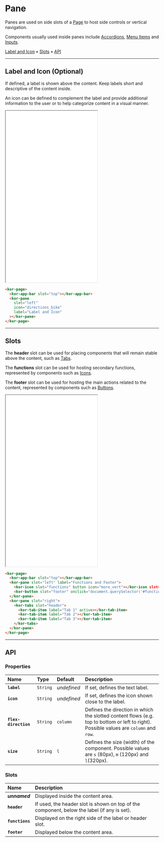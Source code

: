 # Pane

Panes are used on side slots of a [Page](components/page) to host side controls or vertical navigation.

Components usually used inside panes include [Accordions](components/accordion), [Menu Items](components/menu-item) and [Inputs](components/input).

[Label and Icon](<components/pane#label-and-icon-(optional)>) • [Slots](components/pane#slots) • [API](components/pane#api)

---

## Label and Icon (Optional)

If defined, a label is shown above the content. Keep labels short and descriptive of the content inside.

An icon can be defined to complement the label and provide additional information to the user or to help categorize content in a visual manner.

<iframe src="./assets/docs/components/pane/label-and-icon.html" height="560px"></iframe>

```html
<kor-page>
  <kor-app-bar slot="top"></kor-app-bar>
  <kor-pane
    slot="left"
    icon="directions_bike"
    label="Label and Icon"
  ></kor-pane>
</kor-page>
```

---

## Slots

The **header** slot can be used for placing components that will remain stable above the content, such as [Tabs](components/tabs).

The **functions** slot can be used for hosting secondary functions, represented by components such as [Icons](components/icon).

The **footer** slot can be used for hosting the main actions related to the content, represented by components such as [Buttons](components/button).

<iframe src="./assets/docs/components/pane/slots.html" height="560px"></iframe>

```html
<kor-page>
  <kor-app-bar slot="top"></kor-app-bar>
  <kor-pane slot="left" label="Functions and Footer">
    <kor-icon slot="functions" button icon="more_vert"></kor-icon slot="functions">
    <kor-button slot="footer" onclick="document.querySelector('#functions-and-footer').visible = false"></kor-button>
  </kor-pane>
  <kor-pane slot="right">
    <kor-tabs slot="header">
      <kor-tab-item label="Tab 1" active></kor-tab-item>
      <kor-tab-item label="Tab 2"></kor-tab-item>
      <kor-tab-item label="Tab 3"></kor-tab-item>
    </kor-tabs>
  </kor-pane>
</kor-page>
```

---

## API

### Properties

| Name                 | Type     | Default     | Description                                                                                                                             |
| :------------------- | :------- | :---------- | :-------------------------------------------------------------------------------------------------------------------------------------- |
| **`label`**          | `String` | _undefined_ | If set, defines the text label.                                                                                                         |
| **`icon`**           | `String` | _undefined_ | If set, defines the icon shown close to the label.                                                                                      |
| **`flex-direction`** | `String` | `column`    | Defines the direction in which the slotted content flows (e.g. top to bottom or left to right). Possible values are `column` and `row`. |
| **`size`**           | `String` | `l`         | Defines the size (width) of the component. Possible values are `s` (80px), `m` (120px) and `l`(320px).                                  |

### Slots

| Name            | Description                                                                                 |
| :-------------- | :------------------------------------------------------------------------------------------ |
| **_unnamed_**   | Displayed inside the content area.                                                          |
| **`header`**    | If used, the header slot is shown on top of the component, below the label (if any is set). |
| **`functions`** | Displayed on the right side of the label or header slot.                                    |
| **`footer`**    | Displayed below the content area.                                                           |
